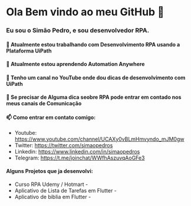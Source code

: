 # Ola Bem vindo ao meu GitHub 👋

### Eu sou o Simão Pedro, e sou desenvolvedor RPA.

#### 🔭 Atualmente estou trabalhando com Desenvolvimento RPA usando a Plataforma UiPath
#### 🌱 Atualmente estou aprendendo Automation Anywhere
#### 👯 Tenho um canal no YouTube onde dou dicas de desenvolvimento com UiPath
#### 💬 Se precisar de Alguma dica seobre RPA pode entrar em contado nos meus canais de Comunicação
#### 📫 Como entrar em contato comigo: 

-  Youtube:  https://www.youtube.com/channel/UCAXy0vBLmHmvyndo_mJM0gw
-  Twitter:  https://twitter.com/simaopedros
-  Linkedin: https://www.linkedin.com/in/simaopedros
-  Telegram: https://t.me/joinchat/WWfhAszuvqAoGFe3

#### Alguns Projetos que ja desenvolvi: 

- Curso RPA Udemy / Hotmart - 
- Aplicativo de Lista de Tarefas em Flutter - 
- Aplicativo de biblia em Flutter - 
